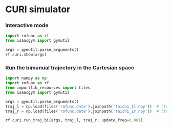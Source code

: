# CURI simulator

### Interactive mode 
```python
import rofunc as rf
from isaacgym import gymutil

args = gymutil.parse_arguments()
rf.curi.show(args)
```


### Run the bimanual trajectory in the Cartesian space

```python
import numpy as np
import rofunc as rf
from importlib_resources import files
from isaacgym import gymutil

args = gymutil.parse_arguments()
traj_l = np.load(files('rofunc.data').joinpath('taichi_1l.npy'))  # [traj_len, 7]
traj_r = np.load(files('rofunc.data').joinpath('taichi_1r.npy'))  # [traj_len, 7]

rf.curi.run_traj_bi(args, traj_l, traj_r, update_freq=0.001)
```

